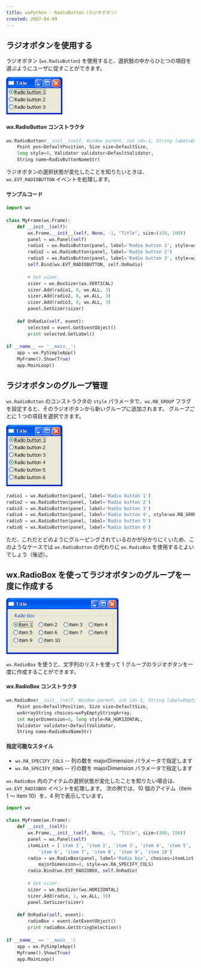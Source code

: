 ```yaml
---
title: wxPython - RadioButton（ラジオボタン）
created: 2007-04-09
---
```


ラジオボタンを使用する
----

ラジオボタン (`wx.RadioButton`) を使用すると、選択肢の中からひとつの項目を選ぶようにユーザに促すことができます。

![./image/20070409-radio_button.png](./image/20070409-radio_button.png)

#### wx.RadioButton コンストラクタ

~~~ python
wx.RadioButton#__init__(self, Window parent, int id=-1, String label=EmptyString,
    Point pos=DefaultPosition, Size size=DefaultSize,
    long style=0, Validator validator=DefaultValidator,
    String name=RadioButtonNameStr)
~~~

ラジオボタンの選択状態が変化したことを知りたいときは、`wx.EVT_RADIOBUTTON` イベントを処理します。

#### サンプルコード

~~~ python
import wx

class MyFrame(wx.Frame):
    def __init__(self):
        wx.Frame.__init__(self, None, -1, "Title", size=(150, 100))
        panel = wx.Panel(self)
        radio1 = wx.RadioButton(panel, label='Radio button 1', style=wx.RB_GROUP)
        radio2 = wx.RadioButton(panel, label='Radio button 2')
        radio3 = wx.RadioButton(panel, label='Radio button 3', style=wx.RB_GROUP)
        self.Bind(wx.EVT_RADIOBUTTON, self.OnRadio)

        # Set sizer.
        sizer = wx.BoxSizer(wx.VERTICAL)
        sizer.Add(radio1, 0, wx.ALL, 3)
        sizer.Add(radio2, 0, wx.ALL, 3)
        sizer.Add(radio3, 0, wx.ALL, 3)
        panel.SetSizer(sizer)

    def OnRadio(self, event):
        selected = event.GetEventObject()
        print selected.GetLabel()

if __name__ == '__main__':
    app = wx.PySimpleApp()
    MyFrame().Show(True)
    app.MainLoop()
~~~


ラジオボタンのグループ管理
----

`wx.RadioButton` のコンストラクタの `style` パラメータで、`wx.RB_GROUP` フラグを設定すると、そのラジオボタンから新いグループに追加されます。
グループごとに 1 つの項目を選択できます。

![./image/20070409-radio_button2.png](./image/20070409-radio_button2.png)

~~~ python
radio1 = wx.RadioButton(panel, label='Radio button 1')
radio2 = wx.RadioButton(panel, label='Radio button 2')
radio3 = wx.RadioButton(panel, label='Radio button 3')
radio4 = wx.RadioButton(panel, label='Radio button 4', style=wx.RB_GROUP)
radio5 = wx.RadioButton(panel, label='Radio button 5')
radio6 = wx.RadioButton(panel, label='Radio button 6')
~~~

ただ、これだとどのようにグルーピングされているのかが分かりにくいため、このようなケースでは `wx.RadioButton` の代わりに `wx.RadioBox` を使用するとよいでしょう（後述）。


wx.RadioBox を使ってラジオボタンのグループを一度に作成する
----

![./image/20070409-radio_box.png](./image/20070409-radio_box.png)

`wx.RadioBox` を使うと、文字列のリストを使って 1 グループのラジオボタンを一度に作成することができます。

#### wx.RadioBox コンストラクタ

~~~ python
wx.RadioBox#__init__(self, Window parent, int id=-1, String label=EmptyString,
    Point pos=DefaultPosition, Size size=DefaultSize,
    wxArrayString choices=wxPyEmptyStringArray,
    int majorDimension=0, long style=RA_HORIZONTAL,
    Validator validator=DefaultValidator,
    String name=RadioBoxNameStr)
~~~

#### 指定可能なスタイル

- `wx.RA_SPECIFY_COLS` -- 列の数を majorDimension パラメータで指定します
- `wx.RA_SPECIFY_ROWS` -- 行の数を majorDimension パラメータで指定します

`wx.RadioBox` 内のアイテムの選択状態が変化したことを知りたい場合は、`wx.EVT_RADIOBOX` イベントを処理します。
次の例では、10 個のアイテム（item 1 ～ item 10）を、4 列で表示しています。

~~~ python
import wx

class MyFrame(wx.Frame):
    def __init__(self):
        wx.Frame.__init__(self, None, -1, "Title", size=(300, 150))
        panel = wx.Panel(self)
        itemList = ['item 1', 'item 2', 'item 3', 'item 4', 'item 5',
            'item 6', 'item 7', 'item 8', 'item 9', 'item 10']
        radio = wx.RadioBox(panel, label='Radio box', choices=itemList,
            majorDimension=4, style=wx.RA_SPECIFY_COLS)
        radio.Bind(wx.EVT_RADIOBOX, self.OnRadio)

        # Set sizer.
        sizer = wx.BoxSizer(wx.HORIZONTAL)
        sizer.Add(radio, 1, wx.ALL, 10)
        panel.SetSizer(sizer)

    def OnRadio(self, event):
        radioBox = event.GetEventObject()
        print radioBox.GetStringSelection()

if __name__ == '__main__':
    app = wx.PySimpleApp()
    MyFrame().Show(True)
    app.MainLoop()
~~~

